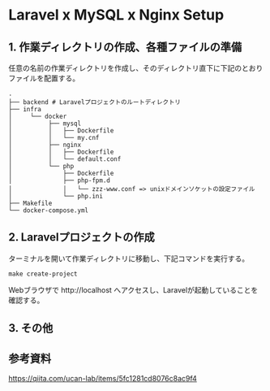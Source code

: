 # Laravel x MySQL x Nginx Setup

## 1. 作業ディレクトリの作成、各種ファイルの準備

任意の名前の作業ディレクトリを作成し、そのディレクトリ直下に下記のとおりファイルを配置する。
```
.
├── backend # Laravelプロジェクトのルートディレクトリ
├── infra
│     └── docker
│          ├── mysql
│          │   ├── Dockerfile
│          │   └── my.cnf
│          ├── nginx
│          │   ├── Dockerfile
│          │   └── default.conf
│          └── php
│              ├── Dockerfile
│              ├── php-fpm.d
│              │   └── zzz-www.conf => unixドメインソケットの設定ファイル
│              └── php.ini
├── Makefile
└── docker-compose.yml
```

## 2. Laravelプロジェクトの作成

ターミナルを開いて作業ディレクトリに移動し、下記コマンドを実行する。
```
make create-project
```
Webブラウザで http://localhost へアクセスし、Laravelが起動していることを確認する。

## 3. その他

## 参考資料

https://qiita.com/ucan-lab/items/5fc1281cd8076c8ac9f4
